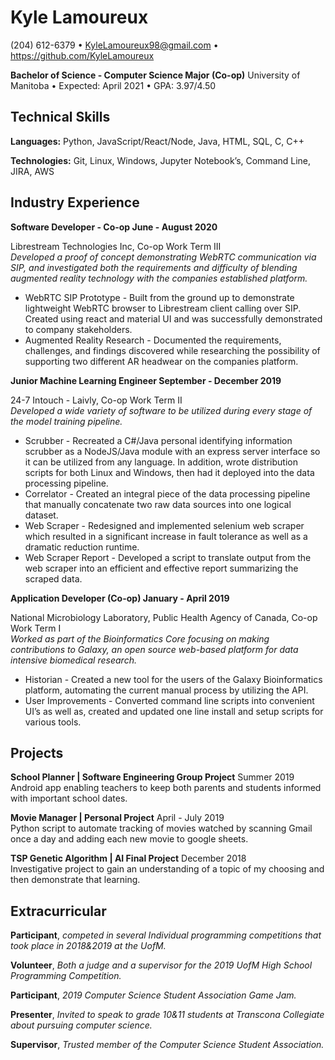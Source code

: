 
# Kyle Lamoureux
(204) 612-6379 • KyleLamoureux98@gmail.com • https://github.com/KyleLamoureux  

**Bachelor of Science - Computer Science Major (Co-op)**
University of Manitoba • Expected: April 2021 • GPA: 3.97/4.50

## **Technical Skills**

**Languages:** Python, JavaScript/React/Node, Java, HTML, SQL, C, C++

**Technologies:** Git, Linux, Windows, Jupyter Notebook’s, Command Line, JIRA, AWS


## **Industry Experience**

**Software Developer - Co-op                                                                                                               June - August 2020**

Librestream Technologies Inc, Co-op Work Term III  
_Developed a proof of concept demonstrating WebRTC communication via SIP, and investigated both the requirements and difficulty of blending augmented reality technology with the companies established platform._
*   WebRTC SIP Prototype - Built from the ground up to demonstrate lightweight WebRTC browser to Librestream client calling over SIP.  Created using react and material UI and was successfully demonstrated to company stakeholders.
*   Augmented Reality Research - Documented the requirements, challenges, and findings discovered while researching the possibility of supporting two different AR headwear on the companies platform.

**Junior Machine Learning Engineer                                                                                   September - December 2019**

24-7 Intouch - Laivly, Co-op Work Term II  
_Developed a wide variety of software to be utilized during every stage of the model training pipeline._
*   Scrubber - Recreated a C#/Java personal identifying information scrubber as a NodeJS/Java module with an express server interface so it can be utilized from any language. In addition, wrote distribution scripts for both Linux and Windows, then had it deployed into the data processing pipeline.
*   Correlator - Created an integral piece of the data processing pipeline that manually concatenate two raw data sources into one logical dataset.
*   Web Scraper - Redesigned and implemented selenium web scraper which resulted in a significant increase in fault tolerance as well as a dramatic reduction runtime.
*   Web Scraper Report - Developed a script to translate output from the web scraper into an efficient and effective report summarizing the scraped data.

**Application Developer (Co-op)                                                                                                         January - April 2019**

National Microbiology Laboratory, Public Health Agency of Canada, Co-op Work Term I  
_Worked as part of the Bioinformatics Core focusing on making contributions to Galaxy, an open source web-based platform for data intensive biomedical research._
*   Historian - Created a new tool for the users of the Galaxy Bioinformatics platform, automating the current manual process by utilizing the API.
*   User Improvements - Converted command line scripts into convenient UI’s as well as, created and updated one line install and setup scripts for various tools.


## **Projects**

**School Planner | Software Engineering Group Project** Summer 2019  
Android app enabling teachers to keep both parents and students informed with important school dates.

**Movie Manager | Personal Project** April - July 2019  
Python script to automate tracking of movies watched by scanning Gmail once a day and adding each new movie to google sheets.

**TSP Genetic Algorithm | AI Final Project** December 2018  
Investigative project to gain an understanding of a topic of my choosing and then demonstrate that learning.


## **Extracurricular**

**Participant**, _competed in several Individual programming competitions that took place in 2018&2019 at the UofM._

**Volunteer**, _Both a judge and a supervisor for the 2019 UofM High School Programming Competition._

**Participant**, _2019 Computer Science Student Association Game Jam._

**Presenter**, _Invited to speak to grade 10&11 students at Transcona Collegiate about pursuing computer science._

**Supervisor**, _Trusted member of the Computer Science Student Association._

